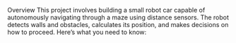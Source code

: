 Overview
This project involves building a small robot car capable of autonomously navigating through a maze using distance sensors. The robot detects walls and obstacles, calculates its position, and makes decisions on how to proceed. Here’s what you need to know:
